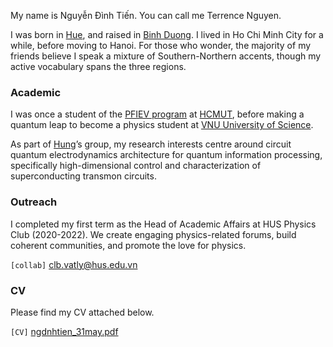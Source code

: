 My name is Nguyễn Đình Tiến. You can call me Terrence Nguyen. 

I was born in [Hue](https://en.wikipedia.org/wiki/Huế), and raised in [Binh Duong](https://vi.wikipedia.org/wiki/Thủ_Dầu_Một). I lived in Ho Chi Minh City for a while, before moving to Hanoi. For those who wonder, the majority of my friends believe I speak a mixture of Southern-Northern accents, though my active vocabulary spans the three regions.

### Academic 

I was once a student of the [PFIEV program](http://www.pfiev.hcmut.edu.vn/pfiev/) at [HCMUT](https://hcmut.edu.vn/en), before making a quantum leap to become a physics student at [VNU University of Science](http://english.hus.vnu.edu.vn).

As part of [Hung](https://scholar.google.com/citations?hl=en&user=L_NTUcoAAAAJ)’s group, my research interests centre around circuit quantum electrodynamics architecture for quantum information processing, specifically high-dimensional control and characterization of superconducting transmon circuits.

### Outreach

I completed my first term as the Head of Academic Affairs at HUS Physics Club (2020-2022). We create engaging physics-related forums, build coherent communities, and promote the love for physics.

`[collab]` clb.vatly@hus.edu.vn

### CV

Please find my CV attached below.

`[CV]` [ngdnhtien_31may.pdf](https://ngdnhtien.github.io/pdf/cv.pdf)
